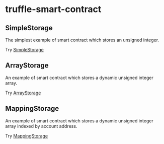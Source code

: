 # truffle-smart-contract

## SimpleStorage
The simplest example of smart contract which stores an unsigned integer.

Try [SimpleStorage](SimpleStorage)

## ArrayStorage
An example of smart contract which stores a dynamic unsigned integer array.

Try [ArrayStorage](ArrayStorage)

## MappingStorage
An example of smart contract which stores a dynamic unsigned integer array indexed by account address.

Try [MappingStorage](MappingStorage)